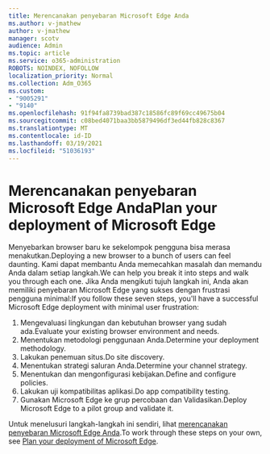 ```yaml
---
title: Merencanakan penyebaran Microsoft Edge Anda
ms.author: v-jmathew
author: v-jmathew
manager: scotv
audience: Admin
ms.topic: article
ms.service: o365-administration
ROBOTS: NOINDEX, NOFOLLOW
localization_priority: Normal
ms.collection: Adm_O365
ms.custom:
- "9005291"
- "9140"
ms.openlocfilehash: 91f94fa8739bad387c18586fc89f69cc49675b04
ms.sourcegitcommit: c08bed4071baa3bb5879496df3ed44fb828c8367
ms.translationtype: MT
ms.contentlocale: id-ID
ms.lasthandoff: 03/19/2021
ms.locfileid: "51036193"
---
```

# <a name="plan-your-deployment-of-microsoft-edge"></a><span data-ttu-id="2e0a6-102">Merencanakan penyebaran Microsoft Edge Anda</span><span class="sxs-lookup"><span data-stu-id="2e0a6-102">Plan your deployment of Microsoft Edge</span></span>

<span data-ttu-id="2e0a6-103">Menyebarkan browser baru ke sekelompok pengguna bisa merasa menakutkan.</span><span class="sxs-lookup"><span data-stu-id="2e0a6-103">Deploying a new browser to a bunch of users can feel daunting.</span></span> <span data-ttu-id="2e0a6-104">Kami dapat membantu Anda memecahkan masalah dan memandu Anda dalam setiap langkah.</span><span class="sxs-lookup"><span data-stu-id="2e0a6-104">We can help you break it into steps and walk you through each one.</span></span> <span data-ttu-id="2e0a6-105">Jika Anda mengikuti tujuh langkah ini, Anda akan memiliki penyebaran Microsoft Edge yang sukses dengan frustrasi pengguna minimal:</span><span class="sxs-lookup"><span data-stu-id="2e0a6-105">If you follow these seven steps, you'll have a successful Microsoft Edge deployment with minimal user frustration:</span></span>

1. <span data-ttu-id="2e0a6-106">Mengevaluasi lingkungan dan kebutuhan browser yang sudah ada.</span><span class="sxs-lookup"><span data-stu-id="2e0a6-106">Evaluate your existing browser environment and needs.</span></span>
2. <span data-ttu-id="2e0a6-107">Menentukan metodologi penggunaan Anda.</span><span class="sxs-lookup"><span data-stu-id="2e0a6-107">Determine your deployment methodology.</span></span>
3. <span data-ttu-id="2e0a6-108">Lakukan penemuan situs.</span><span class="sxs-lookup"><span data-stu-id="2e0a6-108">Do site discovery.</span></span>
4. <span data-ttu-id="2e0a6-109">Menentukan strategi saluran Anda.</span><span class="sxs-lookup"><span data-stu-id="2e0a6-109">Determine your channel strategy.</span></span>
5. <span data-ttu-id="2e0a6-110">Menentukan dan mengonfigurasi kebijakan.</span><span class="sxs-lookup"><span data-stu-id="2e0a6-110">Define and configure policies.</span></span>
6. <span data-ttu-id="2e0a6-111">Lakukan uji kompatibilitas aplikasi.</span><span class="sxs-lookup"><span data-stu-id="2e0a6-111">Do app compatibility testing.</span></span>
7. <span data-ttu-id="2e0a6-112">Gunakan Microsoft Edge ke grup percobaan dan Validasikan.</span><span class="sxs-lookup"><span data-stu-id="2e0a6-112">Deploy Microsoft Edge to a pilot group and validate it.</span></span>

<span data-ttu-id="2e0a6-113">Untuk menelusuri langkah-langkah ini sendiri, lihat [merencanakan penyebaran Microsoft Edge Anda](https://go.microsoft.com/fwlink/?linkid=2129990).</span><span class="sxs-lookup"><span data-stu-id="2e0a6-113">To work through these steps on your own, see [Plan your deployment of Microsoft Edge](https://go.microsoft.com/fwlink/?linkid=2129990).</span></span>
